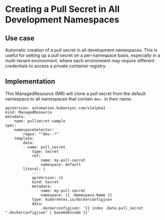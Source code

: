 # Creating a Pull Secret in All Development Namespaces

## Use case

Automatic creation of a pull secret in all development namespaces. This is useful for setting up a pull secret on a per-namespace basis, especially in a multi-tenant environment, where each environment may require different credentials to access a private container registry.

## Implementation

This ManagedResource (MR) will clone a pull secret from the default namespace to all namespaces that contain `dev-` in their name.

``` { .yaml }
apiVersion: automation.kubensync.com/v1alpha1
kind: ManagedResource
metadata:
    name: pullsecret-sample
spec:
    namespaceSelector:
        regex: "^dev-.*"
    template:
        data:
        - name: pull_secret
            type: Secret
            ref:
                name: my-pull-secret
                namespace: default
        literal: |
            ---
            apiVersion: v1
            kind: Secret
            metadata:
                name: my-pull-secret
                namespace: {{ .Namespace.Name }}
            type: kubernetes.io/dockerconfigjson
            data:
                .dockerconfigjson: '{{ index .Data.pull_secret ".dockerconfigjson" | base64Encode }}'
```
